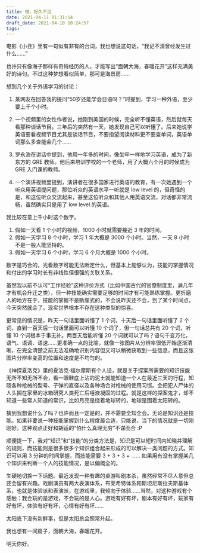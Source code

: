 ```yaml
---
title: 嘿，好久不见
date: 2021-04-11 01:31:14
draft_date: 2021-04-10 10:24:57
tags:
---
```



电影《小丑》里有一句似有非有的台词，我也想说这句话，“我记不清曾经发生过什么……”

也许只有像海子那样有奇特经历的人，才能写出“面朝大海，春暖花开”这样充满美好的诗句。不过这种梦想看似简单，那可是海景房……

想到几个关于外语学习的讨论：

1. 某网友在回答我的提问“50岁还能学会日语吗？”时提到，学习一种外语，至少要上千个小时。
   
2. 一个视频里的女性作者说，她刚到美国的时候，完全听不懂英语，然后就每天看那种谈话节目。三年后的突然有一天，她发现自己可以听懂了。后来她说学英语要看视频节目尤其是谈话节目，不要指望阅读材料更不要查单词，英语单词那么多查能会几个……
   
3. 罗永浩在讲话中提到，他用一年多的时间，像坐牢一样地学习英语，成为了新东方的 GRE 教师。他后来培训学校的一个老师，用了大概六个月的时候成为 GRE 入门课的教师。
   
4. 一个演讲视频里提到，演讲者在很多国家进行英语的教育，有一次她遇到一个听众用英语提问题，那位听众的英语水平一听就是 low level 的，但奇怪的是，和这位听众交流起来，甚至这位听众和其他人用英语交流，对话都非常流畅，虽然确实只是用了 low level 的英语。

我比较在意上千小时这个数字。

1. 假如一天看 1 个小时的视频，1000 小时就需要接近 3 年的时间。
2. 假如一天学习 8 个小时，学习 1 年大概是 3000 个小时。当然，一天 8 小时不是一般人能坚持的。
3. 假如一天学习 6 个小时，学习 6 个月大概是 1000 个小时。

数字是巧合的，光看数字可能无法断定什么，但基本上能够认为，技能的掌握情况和付出的学习时长有非线性但很强的关联关系。

虽然我以前不认可“工作经验”这种评价方式（比如中国古代的官僚制度里，满几年才有机会升迁之类），但一种技能确实需要足够的时间才有可能熟练掌握。更折磨人的地方在于，技能的掌握不是断崖式的，不会说昨天还不会，到了某个时间点，今天突然就会了。现实世界根本不存在这种类型的惊喜。

更常见的情况是，昨天一句话里面听懂了 1 个词，十天后一句话里面听懂了 2 个词，直到一百天后一句话里面可以听懂 10 个词了，但一句话总共有 20 个词，听懂 10 个词根本于事无补。两百天后能听懂 20 个词就可以了吗？语句千变万化，语气、语调、语速……更准确一点的比喻，就像一张图片从分辨率很低开始逐渐清晰，在完全清楚之前无法准确地识别内容但又可以稍微获取到一些信息，而且这张图片分辨率变高的位置和速度是不均匀的。

《神探夏洛克》里的夏洛克·福尔摩斯有个人设，就是关于探案所需要的知识技能无所不知无所不会，看一眼鞋底上沾的泥土就能知道一个人在最近三天的行程，知晓各种枪械的型号、子弹的直径以及各种场合对枪械的使用习惯。会把犯人尸体的人头搁在家里的冰箱研究人类死亡后唾液凝固的过程。就是这样的探案鬼才，却不知道一些常人知道的常识，比如月亮是绕着地球转的，地球是围着太阳转的。

猜到我想说什么了吗？也许而且一定是的，并不需要全知全会。无论是知识还是技能。如果非要说一种技能掌握到什么程度最合适，只能说，当下的情况就是一切刚刚好。这种观点正好和胡适的“怕什么真理无穷”不谋而合 :P

顺便提一下，我对“知识”和“技能”的分类方法是，知识是可以短时间内知晓并理解的规则，而技能则是很多很多个知识组合起来形成的可以解决一类问题的方式。知识可以用 3 分钟的时间掌握，而技能需要 3 + 3 + 3 + …… 如果用有没有掌握某几个知识来判断一个人的技能情况，是以偏概全的。

生硬地切换一下话题。最近发现一种有趣的桌游叫剧本杀，虽然经常不尽人意但总还会留有兴趣。戏剧演员有两大表演体系，布莱希特体系和斯坦尼斯拉夫斯基体系，也就是体验派和表演派，在游戏里，我倾向于体验……当然，对这种游戏有个感触：我会玩的是游戏，不会玩的是人心。游戏有好有坏，剧本有好有坏，玩家有好有坏，体验有好有坏，心情有好有坏……

太阳底下没有新鲜事，但是太阳总会照常升起。

我也想有一间房子，面朝大海，春暖花开。

明天你好。

